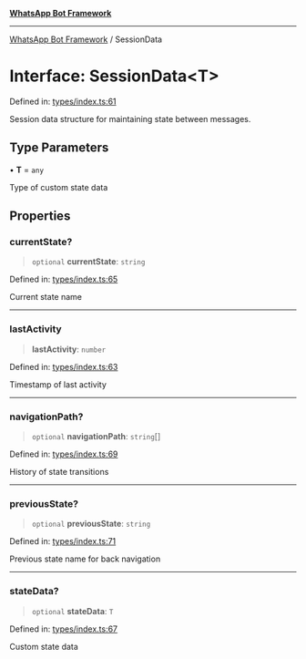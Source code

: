 [**WhatsApp Bot Framework**](../README.md)

***

[WhatsApp Bot Framework](../globals.md) / SessionData

# Interface: SessionData\<T\>

Defined in: [types/index.ts:61](https://github.com/green-api/whatsapp-chatbot-js-v2/blob/3a291a116c693666e84c00cdfc7b1afd2795fe33/src/types/index.ts#L61)

Session data structure for maintaining state between messages.

## Type Parameters

• **T** = `any`

Type of custom state data

## Properties

### currentState?

> `optional` **currentState**: `string`

Defined in: [types/index.ts:65](https://github.com/green-api/whatsapp-chatbot-js-v2/blob/3a291a116c693666e84c00cdfc7b1afd2795fe33/src/types/index.ts#L65)

Current state name

***

### lastActivity

> **lastActivity**: `number`

Defined in: [types/index.ts:63](https://github.com/green-api/whatsapp-chatbot-js-v2/blob/3a291a116c693666e84c00cdfc7b1afd2795fe33/src/types/index.ts#L63)

Timestamp of last activity

***

### navigationPath?

> `optional` **navigationPath**: `string`[]

Defined in: [types/index.ts:69](https://github.com/green-api/whatsapp-chatbot-js-v2/blob/3a291a116c693666e84c00cdfc7b1afd2795fe33/src/types/index.ts#L69)

History of state transitions

***

### previousState?

> `optional` **previousState**: `string`

Defined in: [types/index.ts:71](https://github.com/green-api/whatsapp-chatbot-js-v2/blob/3a291a116c693666e84c00cdfc7b1afd2795fe33/src/types/index.ts#L71)

Previous state name for back navigation

***

### stateData?

> `optional` **stateData**: `T`

Defined in: [types/index.ts:67](https://github.com/green-api/whatsapp-chatbot-js-v2/blob/3a291a116c693666e84c00cdfc7b1afd2795fe33/src/types/index.ts#L67)

Custom state data
